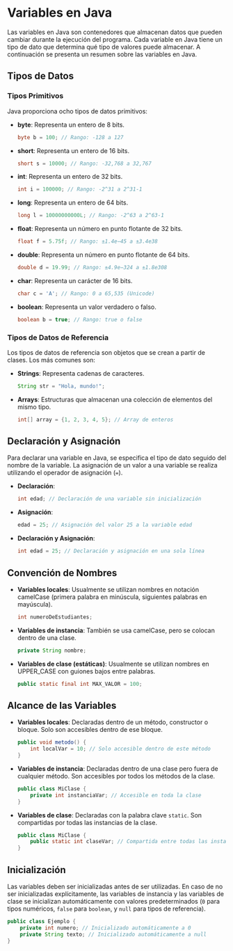 # Variables en Java

Las variables en Java son contenedores que almacenan datos que pueden cambiar durante la ejecución del programa. Cada variable en Java tiene un tipo de dato que determina qué tipo de valores puede almacenar. A continuación se presenta un resumen sobre las variables en Java.

## Tipos de Datos

### Tipos Primitivos

Java proporciona ocho tipos de datos primitivos:

- **byte**: Representa un entero de 8 bits.
  ```java
  byte b = 100; // Rango: -128 a 127
  ```
- **short**: Representa un entero de 16 bits.
  ```java
  short s = 10000; // Rango: -32,768 a 32,767
  ```
- **int**: Representa un entero de 32 bits.
  ```java
  int i = 100000; // Rango: -2^31 a 2^31-1
  ```
- **long**: Representa un entero de 64 bits.
  ```java
  long l = 10000000000L; // Rango: -2^63 a 2^63-1
  ```
- **float**: Representa un número en punto flotante de 32 bits.
  ```java
  float f = 5.75f; // Rango: ±1.4e−45 a ±3.4e38
  ```
- **double**: Representa un número en punto flotante de 64 bits.
  ```java
  double d = 19.99; // Rango: ±4.9e−324 a ±1.8e308
  ```
- **char**: Representa un carácter de 16 bits.
  ```java
  char c = 'A'; // Rango: 0 a 65,535 (Unicode)
  ```
- **boolean**: Representa un valor verdadero o falso.
  ```java
  boolean b = true; // Rango: true o false
  ```

### Tipos de Datos de Referencia

Los tipos de datos de referencia son objetos que se crean a partir de clases. Los más comunes son:

- **Strings**: Representa cadenas de caracteres.
  ```java
  String str = "Hola, mundo!";
  ```
- **Arrays**: Estructuras que almacenan una colección de elementos del mismo tipo.
  ```java
  int[] array = {1, 2, 3, 4, 5}; // Array de enteros
  ```

## Declaración y Asignación

Para declarar una variable en Java, se especifica el tipo de dato seguido del nombre de la variable. La asignación de un valor a una variable se realiza utilizando el operador de asignación (`=`).

- **Declaración**:
  ```java
  int edad; // Declaración de una variable sin inicialización
  ```
- **Asignación**:
  ```java
  edad = 25; // Asignación del valor 25 a la variable edad
  ```
- **Declaración y Asignación**:
  ```java
  int edad = 25; // Declaración y asignación en una sola línea
  ```

## Convención de Nombres

- **Variables locales**: Usualmente se utilizan nombres en notación camelCase (primera palabra en minúscula, siguientes palabras en mayúscula).
  ```java
  int numeroDeEstudiantes;
  ```
- **Variables de instancia**: También se usa camelCase, pero se colocan dentro de una clase.
  ```java
  private String nombre;
  ```
- **Variables de clase (estáticas)**: Usualmente se utilizan nombres en UPPER_CASE con guiones bajos entre palabras.
  ```java
  public static final int MAX_VALOR = 100;
  ```

## Alcance de las Variables

- **Variables locales**: Declaradas dentro de un método, constructor o bloque. Solo son accesibles dentro de ese bloque.
  ```java
  public void metodo() {
      int localVar = 10; // Solo accesible dentro de este método
  }
  ```
- **Variables de instancia**: Declaradas dentro de una clase pero fuera de cualquier método. Son accesibles por todos los métodos de la clase.
  ```java
  public class MiClase {
      private int instanciaVar; // Accesible en toda la clase
  }
  ```
- **Variables de clase**: Declaradas con la palabra clave `static`. Son compartidas por todas las instancias de la clase.
  ```java
  public class MiClase {
      public static int claseVar; // Compartida entre todas las instancias
  }
  ```

## Inicialización

Las variables deben ser inicializadas antes de ser utilizadas. En caso de no ser inicializadas explícitamente, las variables de instancia y las variables de clase se inicializan automáticamente con valores predeterminados (`0` para tipos numéricos, `false` para `boolean`, y `null` para tipos de referencia).

```java
public class Ejemplo {
    private int numero; // Inicializado automáticamente a 0
    private String texto; // Inicializado automáticamente a null
}
```